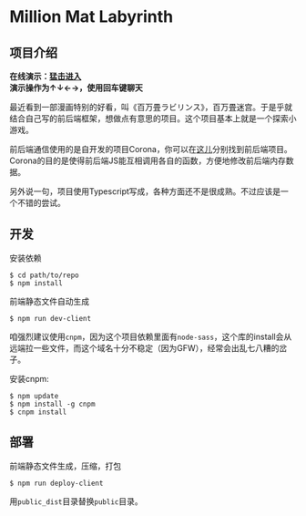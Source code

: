 # Million Mat Labyrinth

## 项目介绍

**在线演示：[猛击进入](http://chat.isekai.me)**  
**演示操作为↑↓←→，使用回车键聊天**

最近看到一部漫画特别的好看，叫《百万畳ラビリンス》，百万畳迷宫。于是乎就结合自己写的前后端框架，想做点有意思的项目。这个项目基本上就是一个探索小游戏。

前后端通信使用的是自开发的项目Corona，你可以在[这儿](https://github.com/coronajs)分别找到前后端项目。Corona的目的是使得前后端JS能互相调用各自的函数，方便地修改前后端内存数据。

另外说一句，项目使用Typescript写成，各种方面还不是很成熟。不过应该是一个不错的尝试。

## 开发

安装依赖
```shell
$ cd path/to/repo
$ npm install
```

前端静态文件自动生成
```shell
$ npm run dev-client
```

咱强烈建议使用`cnpm`，因为这个项目依赖里面有`node-sass`，这个库的install会从远端拉一些文件，而这个域名十分不稳定（因为GFW），经常会出乱七八糟的岔子。

安装cnpm:
```
$ npm update
$ npm install -g cnpm
$ cnpm install
```

## 部署

前端静态文件生成，压缩，打包
```shell
$ npm run deploy-client
```

用`public_dist`目录替换`public`目录。
